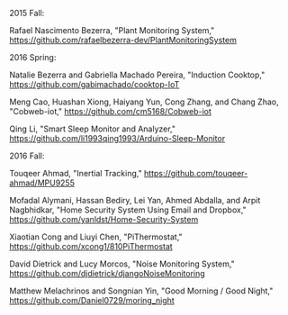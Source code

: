 2015 Fall:

Rafael Nascimento Bezerra, "Plant Monitoring System," https://github.com/rafaelbezerra-dev/PlantMonitoringSystem

2016 Spring:

Natalie Bezerra and Gabriella Machado Pereira, "Induction Cooktop," https://github.com/gabimachado/cooktop-IoT

Meng Cao, Huashan Xiong, Haiyang Yun, Cong Zhang, and Chang Zhao, "Cobweb-iot," https://github.com/cm5168/Cobweb-iot

Qing Li, "Smart Sleep Monitor and Analyzer," https://github.com/li1993qing1993/Arduino-Sleep-Monitor

2016 Fall:

Touqeer Ahmad, "Inertial Tracking," https://github.com/touqeer-ahmad/MPU9255

Mofadal Alymani, Hassan Bediry, Lei Yan, Ahmed Abdalla, and Arpit Nagbhidkar, "Home Security System Using Email and Dropbox,"
https://github.com/yanldst/Home-Security-System

Xiaotian Cong and Liuyi Chen, "PiThermostat," https://github.com/xcong1/810PiThermostat

David Dietrick and Lucy Morcos, "Noise Monitoring System," https://github.com/djdietrick/djangoNoiseMonitoring

Matthew Melachrinos and Songnian Yin, "Good Morning / Good Night," https://github.com/Daniel0729/moring_night
